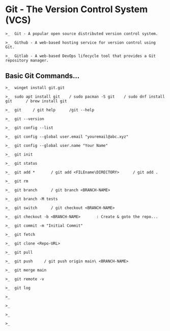 # Git - The Version Control System (VCS)

    >_  Git - A popular open source distributed version control system.

    >_  Github - A web-based hosting service for version control using Git.

    >_  Gitlab - A web-based DevOps lifecycle tool that provides a Git repository manager.



## Basic Git Commands...

    >_  winget install git.git

    >_  sudo apt install git    / sudo pacman -S git    / sudo dnf install git      / brew install git

    >_  git     / git help      /git --help

    >_  git --version

    >_  git config --list

    >_  git config --global user.email "youremail@abc.xyz"

    >_  git config --global user.name "Your Name"

    >_  git init

    >_  git status

    >_  git add *       / git add <FILEname\DIRECTORY>      / git add .

    >_  git rm

    >_  git branch      / git branch <BRANCH-NAME>

    >_  git branch -M tests

    >_  git switch      / git checkout <BRANCH-NAME>

    >_  git checkout -b <BRANCH-NAME>       : Create & goto the repo...

    >_  git commit -m "Initial Commit"

    >_  git fetch

    >_  git clone <Repo-URL>

    >_  git pull

    >_  git push     / git push origin main\ <BRANCH-NAME>

    >_  git merge main

    >_  git remote -v

    >_  git log

    >_  

    >_  

    >_  

    >_  




